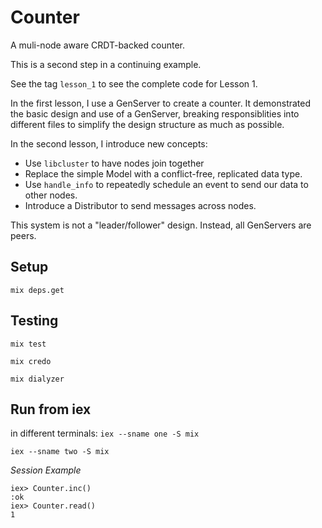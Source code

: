 # Counter

A muli-node aware CRDT-backed counter.

This is a second step in a continuing example.

See the tag `lesson_1` to see the complete code for Lesson 1.

In the first lesson, I use a GenServer to create a counter.  It demonstrated the
basic design and use of a GenServer, breaking responsiblities into different files
to simplify the design structure as much as possible.

In the second lesson, I introduce new concepts:

  * Use `libcluster` to have nodes join together
  * Replace the simple Model with a conflict-free, replicated data type.
  * Use `handle_info` to repeatedly schedule an event to send our data to other nodes.
  * Introduce a Distributor to send messages across nodes.

This system is not a "leader/follower" design.  Instead, all GenServers are peers.

## Setup

`mix deps.get`

## Testing

`mix test`

`mix credo`

`mix dialyzer`

## Run from iex
in different terminals:
`iex --sname one -S mix`

`iex --sname two -S mix`

*Session Example*

```
iex> Counter.inc()
:ok
iex> Counter.read()
1
```
